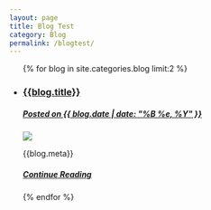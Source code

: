 ```yaml
---
layout: page
title: Blog Test
category: Blog
permalink: /blogtest/
---
```


<main>
    <ul class="blog-list">
        {% for blog in site.categories.blog limit:2 %}
            <li>
                <a class="blog-thumb" href="{{site.baseurl}}{{blog.url}}">
                    <h3>{{blog.title}}</h3>
                    <h5 class="blog-date">Posted on {{ blog.date | date: "%B %e, %Y" }}</h5>
                    <img src="{{blog.thumb}}">
                </a>
                <p>{{blog.meta}}</p>
                <a href="{{site.baseurl}}{{blog.url}}"><h5>Continue Reading</h5></a>
            </li>
        {% endfor %}
    </ul>
</main>